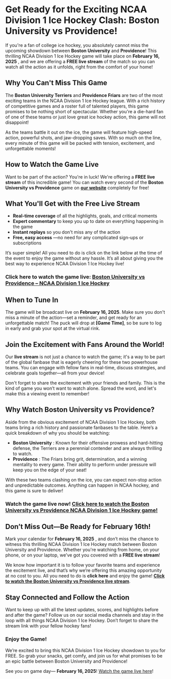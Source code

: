# Get Ready for the Exciting NCAA Division 1 Ice Hockey Clash: Boston University vs Providence!

If you're a fan of college ice hockey, you absolutely cannot miss the upcoming showdown between **Boston University** and **Providence**! This thrilling NCAA Division 1 Ice Hockey game will take place on **February 16, 2025** , and we are offering a **FREE live stream** of the match so you can watch all the action as it unfolds, right from the comfort of your home!

## Why You Can't Miss This Game

The **Boston University Terriers** and **Providence Friars** are two of the most exciting teams in the NCAA Division 1 Ice Hockey league. With a rich history of competitive games and a roster full of talented players, this game promises to be nothing short of spectacular. Whether you're a die-hard fan of one of these teams or just love great ice hockey action, this game will not disappoint!

As the teams battle it out on the ice, the game will feature high-speed action, powerful shots, and jaw-dropping saves. With so much on the line, every minute of this game will be packed with tension, excitement, and unforgettable moments!

## How to Watch the Game Live

Want to be part of the action? You're in luck! We're offering a **FREE live stream** of this incredible game! You can watch every second of the **Boston University vs Providence** game on [**our website**](https://tinyurl.com/livestreamfreeo?st=Boston+University+vs+Providence&si=ghc) completely for free!

## What You'll Get with the Free Live Stream

- **Real-time coverage** of all the highlights, goals, and critical moments
- **Expert commentary** to keep you up to date on everything happening in the game
- **Instant replays** so you don't miss any of the action
- **Free, easy access** —no need for any complicated sign-ups or subscriptions

It’s super simple! All you need to do is click on the link below at the time of the event to enjoy the game without any hassle. It’s all about giving you the best way to experience NCAA Division 1 Ice Hockey live!

### **Click here to watch the game live:** [Boston University vs Providence – NCAA Division 1 Ice Hockey](https://tinyurl.com/livestreamfreeo?st=Boston+University+vs+Providence&si=ghc)

## When to Tune In

The game will be broadcast live on **February 16, 2025**. Make sure you don't miss a minute of the action—set a reminder, and get ready for an unforgettable match! The puck will drop at **[Game Time]**, so be sure to log in early and grab your spot at the virtual rink.

## Join the Excitement with Fans Around the World!

Our **live stream** is not just a chance to watch the game; it's a way to be part of the global fanbase that is eagerly cheering for these two powerhouse teams. You can engage with fellow fans in real-time, discuss strategies, and celebrate goals together—all from your device!

Don't forget to share the excitement with your friends and family. This is the kind of game you won’t want to watch alone. Spread the word, and let's make this a viewing event to remember!

## Why Watch Boston University vs Providence?

Aside from the obvious excitement of NCAA Division 1 Ice Hockey, both teams bring a rich history and passionate fanbases to the table. Here’s a quick breakdown of why you should be watching:

- **Boston University** : Known for their offensive prowess and hard-hitting defense, the Terriers are a perennial contender and are always thrilling to watch.
- **Providence** : The Friars bring grit, determination, and a winning mentality to every game. Their ability to perform under pressure will keep you on the edge of your seat!

With these two teams clashing on the ice, you can expect non-stop action and unpredictable outcomes. Anything can happen in NCAA hockey, and this game is sure to deliver!

### **Watch the game live now!** [Click here to watch the Boston University vs Providence NCAA Division 1 Ice Hockey game!](https://tinyurl.com/livestreamfreeo?st=Boston+University+vs+Providence&si=ghc)

## Don’t Miss Out—Be Ready for February 16th!

Mark your calendar for **February 16, 2025** , and don’t miss the chance to witness this thrilling NCAA Division 1 Ice Hockey match between Boston University and Providence. Whether you're watching from home, on your phone, or on your laptop, we’ve got you covered with a **FREE live stream**!

We know how important it is to follow your favorite teams and experience the excitement live, and that’s why we’re offering this amazing opportunity at no cost to you. All you need to do is **click here** and enjoy the game! [**Click to watch the Boston University vs Providence live stream**](https://tinyurl.com/livestreamfreeo?st=Boston+University+vs+Providence&si=ghc).

## Stay Connected and Follow the Action

Want to keep up with all the latest updates, scores, and highlights before and after the game? Follow us on our social media channels and stay in the loop with all things NCAA Division 1 Ice Hockey. Don’t forget to share the stream link with your fellow hockey fans!

### Enjoy the Game!

We’re excited to bring this NCAA Division 1 Ice Hockey showdown to you for FREE. So grab your snacks, get comfy, and join us for what promises to be an epic battle between Boston University and Providence!

See you on game day— **February 16, 2025**! [Watch the game live here](https://tinyurl.com/livestreamfreeo?st=Boston+University+vs+Providence&si=ghc)!
